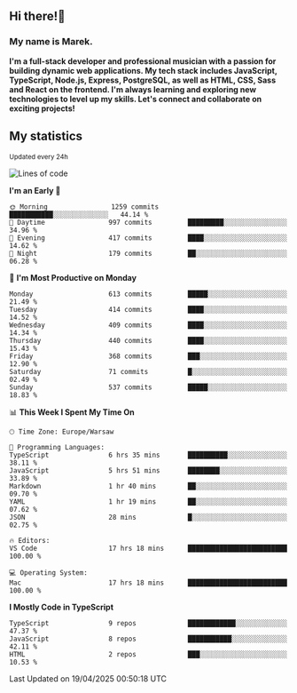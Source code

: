 ## Hi there!👋 ##
### My name is Marek. ###

**I'm a full-stack developer and professional musician with a passion for building dynamic web applications. My tech stack includes JavaScript, TypeScript, Node.js, Express, PostgreSQL, as well as HTML, CSS, Sass and React on the frontend. I'm always learning and exploring new technologies to level up my skills. Let's connect and collaborate on exciting projects!**

## My statistics ##
<sub>Updated every 24h</sub>
<!--START_SECTION:waka-->
![Lines of code](https://img.shields.io/badge/From%20Hello%20World%20I%27ve%20Written-188.7%20thousand%20lines%20of%20code-blue)

**I'm an Early 🐤** 

```text
🌞 Morning                1259 commits        ███████████░░░░░░░░░░░░░░   44.14 % 
🌆 Daytime                997 commits         █████████░░░░░░░░░░░░░░░░   34.96 % 
🌃 Evening                417 commits         ████░░░░░░░░░░░░░░░░░░░░░   14.62 % 
🌙 Night                  179 commits         ██░░░░░░░░░░░░░░░░░░░░░░░   06.28 % 
```
📅 **I'm Most Productive on Monday** 

```text
Monday                   613 commits         █████░░░░░░░░░░░░░░░░░░░░   21.49 % 
Tuesday                  414 commits         ████░░░░░░░░░░░░░░░░░░░░░   14.52 % 
Wednesday                409 commits         ████░░░░░░░░░░░░░░░░░░░░░   14.34 % 
Thursday                 440 commits         ████░░░░░░░░░░░░░░░░░░░░░   15.43 % 
Friday                   368 commits         ███░░░░░░░░░░░░░░░░░░░░░░   12.90 % 
Saturday                 71 commits          █░░░░░░░░░░░░░░░░░░░░░░░░   02.49 % 
Sunday                   537 commits         █████░░░░░░░░░░░░░░░░░░░░   18.83 % 
```


📊 **This Week I Spent My Time On** 

```text
🕑︎ Time Zone: Europe/Warsaw

💬 Programming Languages: 
TypeScript               6 hrs 35 mins       ██████████░░░░░░░░░░░░░░░   38.11 % 
JavaScript               5 hrs 51 mins       ████████░░░░░░░░░░░░░░░░░   33.89 % 
Markdown                 1 hr 40 mins        ██░░░░░░░░░░░░░░░░░░░░░░░   09.70 % 
YAML                     1 hr 19 mins        ██░░░░░░░░░░░░░░░░░░░░░░░   07.62 % 
JSON                     28 mins             █░░░░░░░░░░░░░░░░░░░░░░░░   02.75 % 

🔥 Editors: 
VS Code                  17 hrs 18 mins      █████████████████████████   100.00 % 

💻 Operating System: 
Mac                      17 hrs 18 mins      █████████████████████████   100.00 % 
```

**I Mostly Code in TypeScript** 

```text
TypeScript               9 repos             ████████████░░░░░░░░░░░░░   47.37 % 
JavaScript               8 repos             ███████████░░░░░░░░░░░░░░   42.11 % 
HTML                     2 repos             ███░░░░░░░░░░░░░░░░░░░░░░   10.53 % 
```




 Last Updated on 19/04/2025 00:50:18 UTC
<!--END_SECTION:waka-->

<!--
**MarekSax/MarekSax** is a ✨ _special_ ✨ repository because its `README.md` (this file) appears on your GitHub profile.

Here are some ideas to get you started:

- 🔭 I’m currently working on ...
- 🌱 I’m currently learning ...
- 👯 I’m looking to collaborate on ...
- 🤔 I’m looking for help with ...
- 💬 Ask me about ...
- 📫 How to reach me: ...
- 😄 Pronouns: ...
- ⚡ Fun fact: ...
-->
